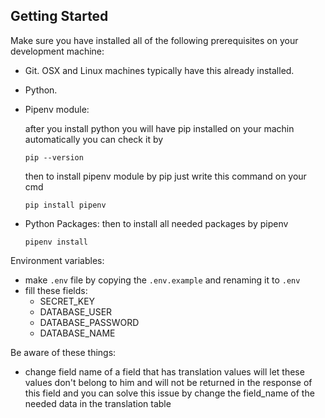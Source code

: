 
## Getting Started

Make sure you have installed all of the following prerequisites on your development machine:

* Git. OSX and Linux machines typically have this already installed.

* Python.

* Pipenv module:

    after you install python you will have pip installed on your machin automatically
    you can check it by
    ```
    pip --version
    ```
    then to install pipenv module by pip just write this command on your cmd
    ```
    pip install pipenv
    ```

* Python Packages:
     then to install all needed packages by pipenv
    ```
    pipenv install
    ```

Environment variables:

* make `.env` file by copying the `.env.example` and renaming it to `.env`
* fill these fields:
    * SECRET_KEY
    * DATABASE_USER
    * DATABASE_PASSWORD
    * DATABASE_NAME

Be aware of these things:

* change field name of a field that has translation values will let these values don't belong to him and will not be returned in the response of this field and you can solve this issue by change the field_name of the needed data in the translation table

